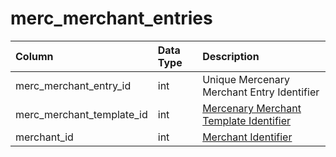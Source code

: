 # merc\_merchant\_entries

| Column | Data Type | Description |
| :--- | :--- | :--- |
| merc\_merchant\_entry\_id | int | Unique Mercenary Merchant Entry Identifier |
| merc\_merchant\_template\_id | int | [Mercenary Merchant Template Identifier](merc_merchant_templates.md) |
| merchant\_id | int | [Merchant Identifier](../../../schema/categories/merchants/merchantlist.md) |

